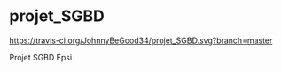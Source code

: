 projet_SGBD 
===========
https://travis-ci.org/JohnnyBeGood34/projet_SGBD.svg?branch=master

Projet SGBD Epsi
